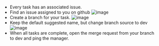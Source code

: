 - Every task has an associated issue.
- Find an issue assigned to you on github
	![image](<Pasted image 20250223045044.png>)
- Create a branch for your task. 
	![image](<Pasted image 20250223045249.png>)
- Keep the default suggested name, but change branch source to dev
	![image](<Pasted image 20250223045604.png>)
- When all tasks are complete, open the merge request from your branch to dev and ping the manager.
